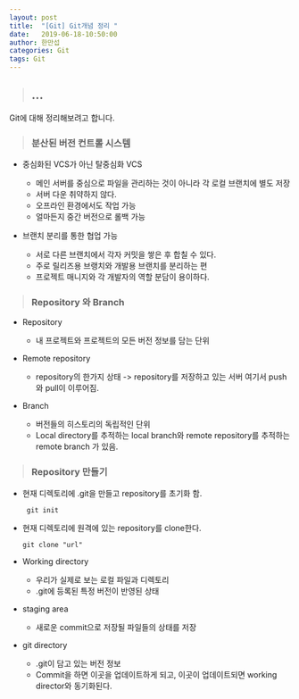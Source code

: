 ```yaml
---
layout: post
title:  "[Git] Git개념 정리 "
date:   2019-06-18-10:50:00
author: 한만섭
categories: Git
tags: Git 
---
```


> ## ...
  Git에 대해 정리해보려고 합니다. 

> ### 분산된 버전 컨트롤 시스템

  * 중심화된 VCS가 아닌 탈중심화 VCS
    * 메인 서버를 중심으로 파일을 관리하는 것이 아니라 각 로컬 브랜치에 별도 저장 
    * 서버 다운 취약하지 않다.
    * 오프라인 환경에서도 작업 가능 
    * 얼마든지 중간 버전으로 롤백 가능 
    
  * 브랜치 분리를 통한 협업 가능 
    * 서로 다른 브랜치에서 각자 커밋을 쌓은 후 합칠 수 있다. 
    * 주로 릴리즈용 브랭치와 개발용 브랜치를 분리하는 편
    * 프로젝트 매니지와 각 개발자의 역할 분담이 용이하다. 
    
    
> ### Repository 와 Branch

  * Repository
    * 내 프로젝트와 프로젝트의 모든 버전 정보를 담는 단위 
    
  * Remote repository
    * repository의 한가지 상태 -> repository를 저장하고 있는 서버 여기서 push 와 pull이 이루어짐.
    
  * Branch
    * 버전들의 히스토리의 독립적인 단위 
    * Local directory를 추적하는 local branch와 remote repository를 추적하는 remote branch 가 있음. 
    
    
> ### Repository 만들기 
  
  * 현재 디렉토리에 .git을 만들고 repository를 초기화 함.
    
    ```
     git init
    ```
    
  * 현재 디렉토리에 원격에 있는 repository를 clone한다. 
    
    ```
    git clone "url"
    ```
    
  * Working directory
    * 우리가 실제로 보는 로컬 파일과 디렉토리 
    * .git에 등록된 특정 버전이 반영된 상태
    
  * staging area
    * 새로운 commit으로 저장될 파일들의 상태를 저장 
    
  * git directory
    * .git이 담고 있는 버전 정보 
    * Commit을 하면 이곳을 업데이트하게 되고, 이곳이 업데이트되면 working director와 동기화된다. 
